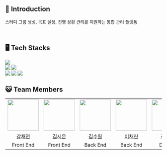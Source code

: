 ## 📖 Introduction

스터디 그룹 생성, 목표 설정, 진행 상황 관리를 지원하는 통합 관리 플랫폼

<br>

## 🖥️ Tech Stacks

<div>
  <img src="https://img.shields.io/badge/react-61DAFB?style=for-the-badge&logo=react&logoColor=white">
  <br>
  <img src="https://img.shields.io/badge/spring-6DB33F?style=for-the-badge&logo=spring&logoColor=white">
  <img src="https://img.shields.io/badge/mysql-4479A1?style=for-the-badge&logo=mysql&logoColor=white">
  <br>
  <img src="https://img.shields.io/badge/github-181717?style=for-the-badge&logo=github&logoColor=white"> <img src="https://img.shields.io/badge/notion-000000?style=for-the-badge&logo=notion&logoColor=white"> <img src="https://img.shields.io/badge/Figma-F24E1E?style=for-the-badge&logo=Figma&logoColor=white">
  <br>
</div>

## 😺 Team Members

<table>
  <tr>
    <td align="center"><a href="https://github.com/yeeeon02">
    <img src="https://avatars.githubusercontent.com/u/122443510?v=4" width="100px;" alt=""/>
    <td align="center"><a href="https://github.com/sieuno3o">
    <img src="https://avatars.githubusercontent.com/u/103474525?v=4" width="100px;" alt=""/>
    <td align="center"><a href="https://github.com/Ksuwon">
    <img src="https://avatars.githubusercontent.com/u/181618655?v=4" width="100px;" alt=""/>
    <td align="center"><a href="https://github.com/chaerin05">
    <img src="https://avatars.githubusercontent.com/u/163750775?v=4" width="100px;" alt=""/>
    <td align="center"><a href="https://github.com/chaerin05">
    <img src="https://avatars.githubusercontent.com/u/163750775?v=4" width="100px;" alt=""/>
  </tr>
    <tr>
    <td align="center"><a href="https://github.com/yeeeon02" title="Code">강채연</a></td>
    <td align="center"><a href="https://github.com/StarrySnowy" title="Code">김시은</a></td>
    <td align="center"><a href="https://github.com/Ksuwon" title="Code">김수원</a></td>
    <td align="center"><a href="https://github.com/chaerin05" title="Code">이채린</a></td>
    <td align="center"><a href="https://github.com/chaerin05" title="Code">최진희</a></td>
  </tr>
    <tr>
    <td align="center">Front End</td>
    <td align="center">Front End</td>
    <td align="center">Back End</td>
    <td align="center">Back End</td>
    <td align="center">Design</td>
  </tr>
</table>
